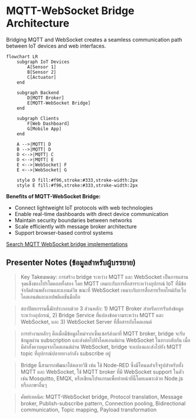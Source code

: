 # MQTT-WebSocket Bridge Architecture

Bridging MQTT and WebSocket creates a seamless communication path between IoT devices and web interfaces.

```mermaid
flowchart LR
    subgraph IoT Devices
        A[Sensor 1]
        B[Sensor 2]
        C[Actuator]
    end
    
    subgraph Backend
        D[MQTT Broker]
        E[MQTT-WebSocket Bridge]
    end
    
    subgraph Clients
        F[Web Dashboard]
        G[Mobile App]
    end
    
    A -->|MQTT| D
    B -->|MQTT| D
    D <-->|MQTT| C
    D <-->|MQTT| E
    E <-->|WebSocket| F
    E <-->|WebSocket| G
    
    style D fill:#f96,stroke:#333,stroke-width:2px
    style E fill:#f96,stroke:#333,stroke-width:2px
```

**Benefits of MQTT-WebSocket Bridge:**
- Connect lightweight IoT protocols with web technologies
- Enable real-time dashboards with direct device communication
- Maintain security boundaries between networks
- Scale efficiently with message broker architecture
- Support browser-based control systems

[Search MQTT WebSocket bridge implementations](https://www.google.com/search?q=MQTT+WebSocket+bridge+implementation+examples+IoT)

## Presenter Notes (ข้อมูลสำหรับผู้บรรยาย)

> Key Takeaway: การสร้าง bridge ระหว่าง MQTT และ WebSocket เป็นการผสานจุดแข็งของโปรโตคอลทั้งสอง โดย MQTT เหมาะกับการสื่อสารระหว่างอุปกรณ์ IoT ที่มีข้อจำกัดด้านพลังงานและแบนด์วิธ ขณะที่ WebSocket เหมาะกับการสื่อสารเรียลไทม์กับเว็บไคลเอนต์และแอปพลิเคชันมือถือ

> สถาปัตยกรรมนี้มักประกอบด้วย 3 ส่วนหลัก: 1) MQTT Broker สำหรับการรับส่งข้อมูลระหว่างอุปกรณ์, 2) Bridge Service ที่แปลงข้อความระหว่าง MQTT และ WebSocket, และ 3) WebSocket Server ที่สื่อสารกับไคลเอนต์

> การทำงานหลักๆ คือเมื่อมีข้อมูลใหม่จากเซ็นเซอร์ส่งมาที่ MQTT broker, bridge จะรับข้อมูลผ่าน subscription และส่งต่อไปยังไคลเอนต์ผ่าน WebSocket ในทางกลับกัน เมื่อมีคำสั่งควบคุมจากไคลเอนต์ผ่าน WebSocket, bridge จะแปลงและส่งไปยัง MQTT topic ที่อุปกรณ์ปลายทางกำลัง subscribe อยู่

> Bridge นี้สามารถพัฒนาได้หลายวิธี เช่น ใช้ Node-RED ซึ่งมีโหนดสำเร็จรูปสำหรับทั้ง MQTT และ WebSocket, ใช้ MQTT broker ที่มี WebSocket support ในตัว เช่น Mosquitto, EMQX, หรือเขียนโปรแกรมเพื่อทำหน้าที่นี้โดยเฉพาะด้วย Node.js หรือภาษาอื่นๆ

> ศัพท์เทคนิค: MQTT-WebSocket bridge, Protocol translation, Message broker, Publish-subscribe pattern, Connection pooling, Bidirectional communication, Topic mapping, Payload transformation
